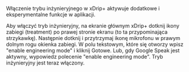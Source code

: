 Włączenie trybu inżynieryjnego w xDrip+ aktywuje dodatkowe i eksperymentalne funkcje w aplikacji.

Aby włączyć tryb inżynieryjny, na ekranie głównym xDrip+ dotknij ikony zabiegi (treatment) po prawej stronie ekranu (to ta przypominająca strzykawkę). Następnie dotknij i przytrzymaj ikonę mikrofonu w prawym dolnym rogu okienka zabiegi. W polu tekstowym, które się otworzy wpisz "enable engineering mode" i kliknij Gotowe. Lub, gdy Google Speak jest aktywny, wypowiedz polecenie "enable engineering mode". Tryb inżynieryjny jest teraz włączony.